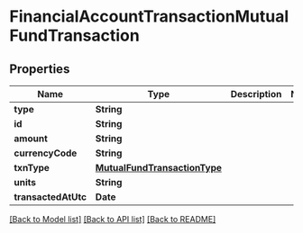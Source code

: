 # FinancialAccountTransactionMutualFundTransaction

## Properties
Name | Type | Description | Notes
------------ | ------------- | ------------- | -------------
**type** | **String** |  | 
**id** | **String** |  | 
**amount** | **String** |  | 
**currencyCode** | **String** |  | 
**txnType** | [**MutualFundTransactionType**](MutualFundTransactionType.md) |  | 
**units** | **String** |  | 
**transactedAtUtc** | **Date** |  | 

[[Back to Model list]](../README.md#documentation-for-models) [[Back to API list]](../README.md#documentation-for-api-endpoints) [[Back to README]](../README.md)


